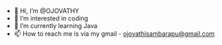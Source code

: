 - 👋 Hi, I’m @OJOVATHY
- 👀 I’m interested in coding
- 🌱 I’m currently learning Java
- 📫 How to reach me is via my gmail - ojovathisambarapu@gmail.com

<!---
OJOVATHY/OJOVATHY is a ✨ special ✨ repository because its `README.md` (this file) appears on your GitHub profile.
You can click the Preview link to take a look at your changes.
--->
